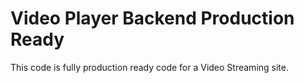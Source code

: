 # Video Player Backend Production Ready

This code is fully production ready code for a Video Streaming site.